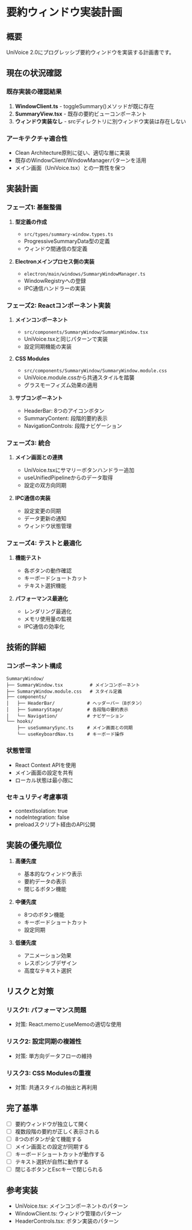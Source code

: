 # 要約ウィンドウ実装計画

## 概要
UniVoice 2.0にプログレッシブ要約ウィンドウを実装する計画書です。

## 現在の状況確認

### 既存実装の確認結果
1. **WindowClient.ts** - toggleSummary()メソッドが既に存在
2. **SummaryView.tsx** - 既存の要約ビューコンポーネント
3. **ウィンドウ実装なし** - srcディレクトリに別ウィンドウ実装は存在しない

### アーキテクチャ適合性
- Clean Architecture原則に従い、適切な層に実装
- 既存のWindowClient/WindowManagerパターンを活用
- メイン画面（UniVoice.tsx）との一貫性を保つ

## 実装計画

### フェーズ1: 基盤整備
1. **型定義の作成**
   - `src/types/summary-window.types.ts`
   - ProgressiveSummaryData型の定義
   - ウィンドウ間通信の型定義

2. **Electronメインプロセス側の実装**
   - `electron/main/windows/SummaryWindowManager.ts`
   - WindowRegistryへの登録
   - IPC通信ハンドラーの実装

### フェーズ2: Reactコンポーネント実装
1. **メインコンポーネント**
   - `src/components/SummaryWindow/SummaryWindow.tsx`
   - UniVoice.tsxと同じパターンで実装
   - 設定同期機能の実装

2. **CSS Modules**
   - `src/components/SummaryWindow/SummaryWindow.module.css`
   - UniVoice.module.cssから共通スタイルを踏襲
   - グラスモーフィズム効果の適用

3. **サブコンポーネント**
   - HeaderBar: 8つのアイコンボタン
   - SummaryContent: 段階的要約表示
   - NavigationControls: 段階ナビゲーション

### フェーズ3: 統合
1. **メイン画面との連携**
   - UniVoice.tsxにサマリーボタンハンドラー追加
   - useUnifiedPipelineからのデータ取得
   - 設定の双方向同期

2. **IPC通信の実装**
   - 設定変更の同期
   - データ更新の通知
   - ウィンドウ状態管理

### フェーズ4: テストと最適化
1. **機能テスト**
   - 各ボタンの動作確認
   - キーボードショートカット
   - テキスト選択機能

2. **パフォーマンス最適化**
   - レンダリング最適化
   - メモリ使用量の監視
   - IPC通信の効率化

## 技術的詳細

### コンポーネント構成
```
SummaryWindow/
├── SummaryWindow.tsx          # メインコンポーネント
├── SummaryWindow.module.css   # スタイル定義
├── components/
│   ├── HeaderBar/            # ヘッダーバー（8ボタン）
│   ├── SummaryStage/         # 各段階の要約表示
│   └── Navigation/           # ナビゲーション
└── hooks/
    ├── useSummarySync.ts     # メイン画面との同期
    └── useKeyboardNav.ts     # キーボード操作
```

### 状態管理
- React Context APIを使用
- メイン画面の設定を共有
- ローカル状態は最小限に

### セキュリティ考慮事項
- contextIsolation: true
- nodeIntegration: false
- preloadスクリプト経由のAPI公開

## 実装の優先順位

1. **高優先度**
   - 基本的なウィンドウ表示
   - 要約データの表示
   - 閉じるボタン機能

2. **中優先度**
   - 8つのボタン機能
   - キーボードショートカット
   - 設定同期

3. **低優先度**
   - アニメーション効果
   - レスポンシブデザイン
   - 高度なテキスト選択

## リスクと対策

### リスク1: パフォーマンス問題
- 対策: React.memoとuseMemoの適切な使用

### リスク2: 設定同期の複雑性
- 対策: 単方向データフローの維持

### リスク3: CSS Modulesの重複
- 対策: 共通スタイルの抽出と再利用

## 完了基準
- [ ] 要約ウィンドウが独立して開く
- [ ] 複数段階の要約が正しく表示される
- [ ] 8つのボタンが全て機能する
- [ ] メイン画面との設定が同期する
- [ ] キーボードショートカットが動作する
- [ ] テキスト選択が自然に動作する
- [ ] 閉じるボタンとEscキーで閉じられる

## 参考実装
- UniVoice.tsx: メインコンポーネントのパターン
- WindowClient.ts: ウィンドウ管理のパターン
- HeaderControls.tsx: ボタン実装のパターン